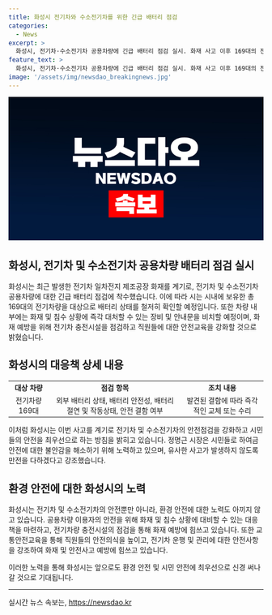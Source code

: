 ```yaml
---
title: 화성시 전기차와 수소전기차를 위한 긴급 배터리 점검
categories:
  - News
excerpt: >
  화성시, 전기차·수소전기차 공용차량에 긴급 배터리 점검 실시. 화재 사고 이후 169대의 전기차량 외부 배터리 상태, 안전성, 절연․작동상태 등을 철저히 점검. 발견 시 즉각 대처하여 화재 및 침수 상황에 대비하기 위해 차량 내부에는 차량용 해머를 비치하고 대응 절차 안내문을 부착. 또한 전기차 충전시설을 점검하고 직원 대상 교통안전교육을 실시하여 화재예방과 안전 대처에 만전을 기하고 있다. 시장은 시민들의 불안을 해소하고자 안전 관리와 사고 예방에 최선을 다할 것을 주문했다. (150자)
feature_text: >
  화성시, 전기차·수소전기차 공용차량에 긴급 배터리 점검 실시. 화재 사고 이후 169대의 전기차량 외부 배터리 상태, 안전성, 절연․작동상태 등을 철저히 점검. 발견 시 즉각 대처하여 화재 및 침수 상황에 대비하기 위해 차량 내부에는 차량용 해머를 비치하고 대응 절차 안내문을 부착. 또한 전기차 충전시설을 점검하고 직원 대상 교통안전교육을 실시하여 화재예방과 안전 대처에 만전을 기하고 있다. 시장은 시민들의 불안을 해소하고자 안전 관리와 사고 예방에 최선을 다할 것을 주문했다. (150자)
image: '/assets/img/newsdao_breakingnews.jpg'
---
```


<p><img src="/assets/img/newsdao_breakingnews.jpg" alt="firstkoreanews 속보" /></p>

<h2>화성시, 전기차 및 수소전기차 공용차량 배터리 점검 실시</h2>

<p data-ke-size="size16">화성시는 최근 발생한 전기차 일차전지 제조공장 화재를 계기로, 전기차 및 수소전기차 공용차량에 대한 긴급 배터리 점검에 착수했습니다. 이에 따라 시는 시내에 보유한 총 169대의 전기차량을 대상으로 배터리 상태를 철저히 확인할 예정입니다. 또한 차량 내부에는 화재 및 침수 상황에 즉각 대처할 수 있는 장비 및 안내문을 비치할 예정이며, 화재 예방을 위해 전기차 충전시설을 점검하고 직원들에 대한 안전교육을 강화할 것으로 밝혔습니다.</p>

<h2 data-ke-size="size26">화성시의 대응책 상세 내용</h2>

<table>
  <tr>
    <td style="text-align: center; height: 17px;"><b>대상 차량</b></td>
    <td style="text-align: center; height: 17px;"><b>점검 항목</b></td>
    <td style="text-align: center; height: 17px;"><b>조치 내용</b></td>
  </tr>
  <tr>
    <td style="text-align: center; height: 17px;">전기차량 169대</td>
    <td style="text-align: center; height: 17px;">외부 배터리 상태, 배터리 안전성, 배터리 절연 및 작동상태, 안전 결함 여부</td>
    <td style="text-align: center; height: 17px;">발견된 결함에 따라 즉각적인 교체 또는 수리</td>
  </tr>
</table>

<p data-ke-size="size16">이처럼 화성시는 이번 사고를 계기로 전기차 및 수소전기차의 안전점검을 강화하고 시민들의 안전을 최우선으로 하는 방침을 밝히고 있습니다. 정명근 시장은 시민들로 하여금 안전에 대한 불안감을 해소하기 위해 노력하고 있으며, 유사한 사고가 발생하지 않도록 만전을 다하겠다고 강조했습니다. </p>

<h2 data-ke-size="size26">환경 안전에 대한 화성시의 노력</h2>

<p data-ke-size="size16">화성시는 전기차 및 수소전기차의 안전뿐만 아니라, 환경 안전에 대한 노력도 아끼지 않고 있습니다. 공용차량 이용자의 안전을 위해 화재 및 침수 상황에 대비할 수 있는 대응책을 마련하고, 전기차량 충전시설의 점검을 통해 화재 예방에 힘쓰고 있습니다. 또한 교통안전교육을 통해 직원들의 안전의식을 높이고, 전기차 운행 및 관리에 대한 안전사항을 강조하여 화재 및 안전사고 예방에 힘쓰고 있습니다.</p>

<p data-ke-size="size16">이러한 노력을 통해 화성시는 앞으로도 환경 안전 및 시민 안전에 최우선으로 신경 써나갈 것으로 기대됩니다.</p>

<hr>
실시간 뉴스 속보는, <a href="https://newsdao.kr" rel="dofollow">https://newsdao.kr</a>


